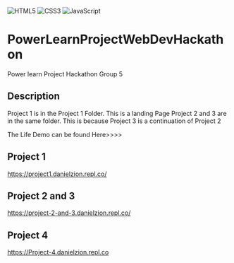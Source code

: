 ![HTML5](https://img.shields.io/badge/html5-%23E34F26.svg?style=for-the-badge&logo=html5&logoColor=white)
![CSS3](https://img.shields.io/badge/css3-%231572B6.svg?style=for-the-badge&logo=css3&logoColor=white)
![JavaScript](https://img.shields.io/badge/javascript-%23323330.svg?style=for-the-badge&logo=javascript&logoColor=%23F7DF1E)


# PowerLearnProjectWebDevHackathon
Power learn Project Hackathon Group 5

## Description
Project 1 is in the Project 1 Folder. This is a landing Page
Project 2 and 3 are in the same folder. This is because Project 3 is a continuation of Project 2


The Life Demo can be found Here>>>>

## Project 1
https://project1.danielzion.repl.co/

## Project 2 and 3
https://project-2-and-3.danielzion.repl.co/

## Project 4
https://Project-4.danielzion.repl.co
